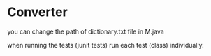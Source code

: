 # Converter

you can change the path of dictionary.txt file in M.java

when running the tests (junit tests) run each test (class) individually.
